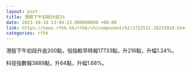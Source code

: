 ```yaml
---
layout: post
title: 港股下午初段升逾1%
date: 2023-10-10 13:04:23.000000000 +08:00
link: https://news.rthk.hk/rthk/ch/component/k2/1722521-20231010.htm
categories: rthk
---
```


港股下午初段升逾200點，恒指較早時報17733點，升216點，升幅1.24%。

科技指數報3889點，升64點，升幅1.68%。
